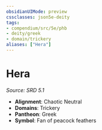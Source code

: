 ```yaml
---
obsidianUIMode: preview
cssclasses: json5e-deity
tags:
- compendium/src/5e/phb
- deity/greek
- domain/trickery
aliases: ["Hera"]
---
```

# Hera
*Source: SRD 5.1* 

- **Alignment**: Chaotic Neutral
- **Domains**: Trickery
- **Pantheon**: Greek
- **Symbol**: Fan of peacock feathers